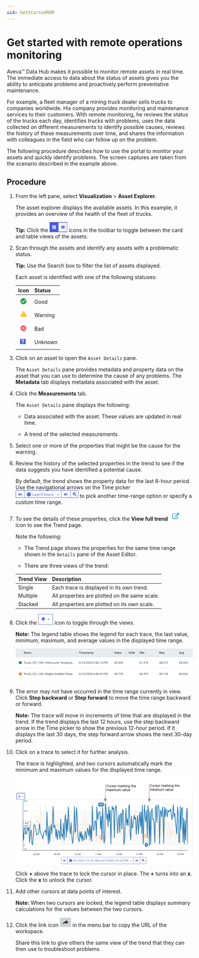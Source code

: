```yaml
---
uid: GetStartedROM
---
```


# Get started with remote operations monitoring

Aveva&trade; Data Hub makes it possible to monitor remote assets in real time. The immediate access to data about the status of assets gives you the ability to anticipate problems and proactively perform preventative maintenance.

For example, a fleet manager of a mining truck dealer sells trucks to companies worldwide. His company provides monitoring and maintenance services to their customers. With remote monitoring, he reviews the status of the trucks each day, identifies trucks with problems, uses the data collected on different measurements to identify possible causes, reviews the history of these measurements over time, and shares the information with colleagues in the field who can follow up on the problem.

The following procedure describes how to use the portal to monitor your assets and quickly identify problems. The screen captures are taken from the scenario described in the example above.

## Procedure

1. From the left pane, select **Visualization** > **Asset Explorer**. 
   
    The asset explorer displays the available assets. In this example, it provides an overview of the health of the fleet of trucks.

    **Tip:** Click the ![](images/AssetEditor_icons.png) icons in the toolbar to toggle between the card and table views of the assets.
 
3. Scan through the assets and identify any assets with a problematic status.

    **Tip:** Use the Search box to filter the list of assets displayed.

    Each asset is identified with one of the following statuses:

    | Icon   | Status  |
    | ------ | ------- |
    | ![Okay icon](images/okay-icon.png) | Good    |
    | ![Warning icon](images/warning-icon.png) | Warning |
    | ![Alarm icon](images/alarm-icon.png)    | Bad |
    | ![Unknown icon](images/unknown-icon.png)    | Unknown |

1. Click on an asset to open the `Asset Details` pane.

   The `Asset Details` pane provides metadata and property data on the asset that you can use to determine the cause of any problems. The **Metadata** tab displays metadata associated with the asset.

1. Click the **Measurements** tab.

    The `Asset Details` pane displays the following:
    
     - Data associated with the asset. These values are updated in real time.
    
     - A trend of the selected measurements.

1. Select one or more of the properties that might be the cause for the warning.

1. Review the history of the selected properties in the trend to see if the data suggests you have identified a potential cause. 

    By default, the trend shows the property data for the last 8-hour period. Use the navigational arrows on the Time picker ![Time picker](images/Time-picker.png) to pick another time-range option or specify a custom time range.

1. To see the details of these properties, click the **View full trend** ![View full trend icon](images/View_full_trend_icon.png) icon to see the Trend page.

    Note the following:

     - The Trend page shows the properties for the same time range shown in the `Details` pane of the Asset Editor.

     - There are three views of the trend:

      | Trend View                               | Description                                   |
      | ---------------------------------------- | --------------------------------------------- |
      | Single  | Each trace is displayed in its own trend.     |
      | Multiple        | All properties are plotted on the same scale. |
      | Stacked | All properties are plotted on its own scale.  |

1. Click the ![Trend views icon](images/trend-views-icon.png) icon to toggle through the views.

    **Note:** The legend table shows the legend for each trace, the last value, minimum, maximum, and average values in the displayed time range.

    ![Legend Table](images/Legend_Table_Med.png)
    
1. The error may not have occurred in the time range currently in view. Click **Step backward** or **Step forward** to move the time range backward or forward.

    **Note:** The trace will move in increments of time that are displayed in the trend. If the trend displays the last 12 hours, use the step backward arrow in the Time picker to show the previous 12-hour period. If it displays the last 30 days, the step forward arrow shows the next 30-day period.

1. Click on a trace to select it for further analysis.

    The trace is highlighted, and two cursors automatically mark the minimum and maximum values for the displayed time range.

    ![Maximum and minimum cursors](images/Max_min_cursors.png)

    Click **+** above the trace to lock the cursor in place. The **+** turns into an **x**. Click the **x** to unlock the cursor.

1. Add other cursors at data points of interest.

    **Note:** When two cursors are locked, the legend table displays summary calculations for the values between the two cursors.

1. Click the link icon ![Copy link icon](images/share-icon.png) in the menu bar to copy the URL of the workspace.

    Share this link to give others the same view of the trend that they can then use to troubleshoot problems.
